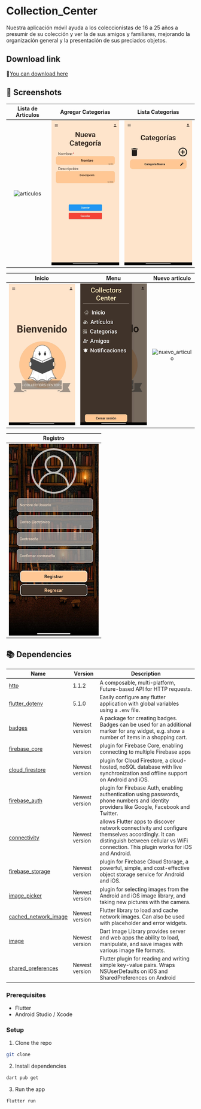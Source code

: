 # Collection_Center

Nuestra aplicación móvil ayuda a los coleccionistas de 16 a 25 años a presumir de su colección y ver la de sus amigos y familiares, mejorando la organización general y la presentación de sus preciados objetos.

## Download link
🔗[You can download here](https://alexlife2002003.github.io/CollectionCenter/)
## 📸 Screenshots
[Articulos]: screenshots/Articulos 'articulos'
[Agregar_categorias]: screenshots/Categorias.png 'agregar_categorias'
[Lista_categorias]: screenshots/CategoriasLista.png 'lista_categorias'
[Inicio]: screenshots/Inicio.png 'inicio'
[Menu]: screenshots/Menu.png 'menu'
[Nuevo_articulo]: screenshots/Nuevo_Articulo.png 'nuevo_articulo'
[Registro]: screenshots/Registro.png 'registro'

<!-- Table -->
|Lista de Articulos|  Agregar Categorias  | Lista Categorias|
| :----------: |  :----------:  |   :----------:  |
| ![articulos][Articulos]| ![agregar_categorias][Agregar_categorias]| ![lista_categorias][Lista_categorias]|

|  Inicio  |  Menu  |  Nuevo articulo  |
|   :----------:  |   :----------:  |   :----------:  |
| ![inicio][Inicio]| ![menu][Menu]| ![nuevo_articulo][Nuevo_articulo]|

|  Registro  |
|   :----------:  |
|![registro][Registro]|


## 📚 Dependencies

| Name                                                                                  | Version       | Description                                                                                                                                |
| ------------------------------------------------------------------------------------- | ------------- | ------------------------------------------------------------------------------------------------------------------------------------------ |
| [http](https://pub.dev/packages/http)                                                 | 1.1.2         | A composable, multi-platform, Future-based API for HTTP requests. |
|[flutter_dotenv](https://pub.dev/packages?q=flutter_dotenv)| 5.1.0    |Easily configure any flutter application with global variables using a `.env` file.|
|[badges](https://pub.dev/packages/badges)|Newest version|A package for creating badges. Badges can be used for an additional marker for any widget, e.g. show a number of items in a shopping cart.|
|[firebase_core](https://pub.dev/packages/firebase_core)|Newest version| plugin for Firebase Core, enabling connecting to multiple Firebase apps|
|[cloud_firestore](https://pub.dev/packages/cloud_firestore)|Newest version|plugin for Cloud Firestore, a cloud-hosted, noSQL database with live synchronization and offline support on Android and iOS.|
|[firebase_auth](https://pub.dev/packages/firebase_auth)|Newest version|plugin for Firebase Auth, enabling authentication using passwords, phone numbers and identity providers like Google, Facebook and Twitter.|
|[connectivity](https://pub.dev/packages/connectivity)|Newest version| allows Flutter apps to discover network connectivity and configure themselves accordingly. It can distinguish between cellular vs WiFi connection. This plugin works for iOS and Android.|
|[firebase_storage](https://pub.dev/packages/firebase_storage)|Newest version|plugin for Firebase Cloud Storage, a powerful, simple, and cost-effective object storage service for Android and iOS.|
|[image_picker](https://pub.dev/packages/image_picker)|Newest version| plugin for selecting images from the Android and iOS image library, and taking new pictures with the camera.|
|[cached_network_image](https://pub.dev/packages/cached_network_image)|Newest version|Flutter library to load and cache network images. Can also be used with placeholder and error widgets.|
|[image](https://pub.dev/packages?q=image)|Newest version|Dart Image Library provides server and web apps the ability to load, manipulate, and save images with various image file formats.|
|[shared_preferences](https://pub.dev/packages/shared_preferences)| Newest version|Flutter plugin for reading and writing simple key-value pairs. Wraps NSUserDefaults on iOS and SharedPreferences on Android|
### Prerequisites

-   Flutter
-   Android Studio / Xcode

### Setup

1. Clone the repo

```sh
git clone
```

2. Install dependencies

```sh
dart pub get
```

3. Run the app

```sh
flutter run
```
